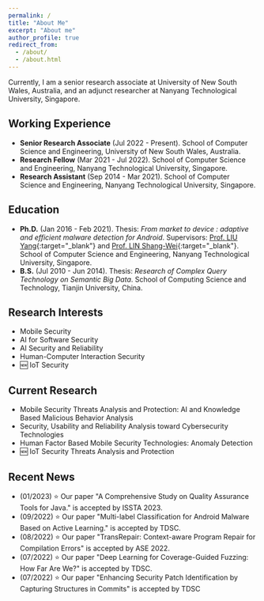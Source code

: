 ```yaml
---
permalink: /
title: "About Me"
excerpt: "About me"
author_profile: true
redirect_from: 
  - /about/
  - /about.html
---
```


Currently, I am a senior research associate at University of New South Wales, Australia, and an adjunct researcher at Nanyang Technological University, Singapore.

## Working Experience
* **Senior Research Associate** (Jul 2022 - Present).
  School of Computer Science and Engineering, University of New South Wales, Australia.
* **Research Fellow** (Mar 2021 - Jul 2022).
  School of Computer Science and Engineering, Nanyang Technological University, Singapore.
* **Research Assistant** (Sep 2014 - Mar 2021).
  School of Computer Science and Engineering, Nanyang Technological University, Singapore.

## Education
* **Ph.D.** (Jan 2016 - Feb 2021).
  Thesis: _From market to device : adaptive and efficient malware detection for Android_.
  Supervisors: [Prof. LIU Yang](https://personal.ntu.edu.sg/yangliu/){:target="_blank"} and [Prof. LIN Shang-Wei](https://dr.ntu.edu.sg/cris/rp/rp00861){:target="_blank"}.
  School of Computer Science and Engineering, Nanyang Technological University, Singapore.
* **B.S.** (Jul 2010 - Jun 2014).
  Thesis: _Research of Complex Query Technology on Semantic Big Data_.
  School of Computing Science and Technology, Tianjin University, China.

## Research Interests
  * Mobile Security
  * AI for Software Security
  * AI Security and Reliability
  * Human-Computer Interaction Security
  * :new: IoT Security

## Current Research
  * Mobile Security Threats Analysis and Protection: AI and Knowledge Based Malicious Behavior Analysis
  * Security, Usability and Reliability Analysis toward Cybersecurity Technologies
  * Human Factor Based Mobile Security Technologies: Anomaly Detection
  * :new: IoT Security Threats Analysis and Protection

## Recent News
  * (01/2023) :star: Our paper "A Comprehensive Study on Quality Assurance Tools for Java." is accepted by ISSTA 2023.
  * (09/2022) :star: Our paper "Multi-label Classification for Android Malware Based on Active Learning." is accepted by TDSC.
  * (08/2022) :star: Our paper "TransRepair: Context-aware Program Repair for Compilation Errors" is accepted by ASE 2022.
  * (07/2022) :star: Our paper "Deep Learning for Coverage-Guided Fuzzing: How Far Are We?" is accepted by TDSC.
  * (07/2022) :star: Our paper "Enhancing Security Patch Identification by Capturing Structures in Commits" is accepted by TDSC 
